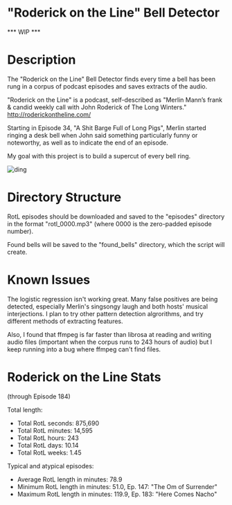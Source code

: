 # "Roderick on the Line" Bell Detector
*** WIP *** 

<h1>Description</h1>

The "Roderick on the Line" Bell Detector finds every time a bell has been rung in a corpus of podcast episodes and saves extracts of the audio. 

"Roderick on the Line" is a podcast, self-described as  "Merlin Mann’s frank & candid weekly call with John Roderick of The Long Winters." http://roderickontheline.com/

Starting in Episode 34, "A Shit Barge Full of Long Pigs", Merlin started ringing a desk bell when John said something particularly funny or noteworthy, as well as to indicate the end of an episode. 

My goal with this project is to build a supercut of every bell ring. 

![ding](http://www.psdgraphics.com/file/desk-bell-icon.jpg)

<h1>Directory Structure</h1>

RotL episodes should be downloaded and saved to the "episodes" directory in the format "rotl_0000.mp3" (where 0000 is the zero-padded episode number).

Found bells will be saved to the "found_bells" directory, which the script will create. 

<h1>Known Issues</h1>

The logistic regression isn't working great. Many false positives are being detected, especially Merlin's singsongy laugh and both hosts' musical interjections. I plan to try other pattern detection algrorithms, and try different methods of extracting features. 

Also, I found that ffmpeg is far faster than librosa at reading and writing audio files (important when the corpus runs to 243 hours of audio) but I keep running into a bug where ffmpeg can't find files. 

<h1>Roderick on the Line Stats</h1>

(through Episode 184)

Total length:
* Total RotL seconds: 875,690
* Total RotL minutes: 14,595
* Total RotL hours: 243
* Total RotL days: 10.14
* Total RotL weeks: 1.45

Typical and atypical episodes: 
* Average RotL length in minutes: 78.9
* Minimum RotL length in minutes: 51.0, Ep. 147: "The Om of Surrender"
* Maximum RotL length in minutes: 119.9, Ep. 183: "Here Comes Nacho"

